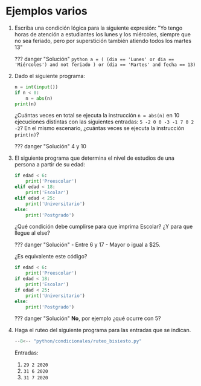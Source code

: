 # Ejemplos varios

1. Escriba una condición lógica para la siguiente expresión: "Yo tengo horas de atención a estudiantes los lunes y los miércoles, siempre que no sea feriado, pero por superstición también atiendo todos los martes 13"

    ??? danger "Solución"
        ```python
        a = ( (dia == 'Lunes' or dia == 'Miércoles') and not feriado ) or (dia == 'Martes' and fecha == 13)
        ```

2. Dado el siguiente programa:
    ```python
    n = int(input())
    if n < 0:
        n = abs(n)
    print(n)
    ```
    ¿Cuántas veces en total se ejecuta la instrucción `n = abs(n)` en $10$ ejecuciones distintas con las siguientes entradas: `5 -2 0 0 -3 -1 7 0 2 -2`? En el mismo escenario, ¿cuántas veces se ejecuta la instrucción `print(n)`?

    ??? danger "Solución"
        $4$ y $10$

3. El siguiente programa que determina el nivel de estudios de una persona a partir de su edad:
    ```python
    if edad < 6:
        print('Preescolar')
    elif edad < 18:
        print('Escolar')
    elif edad < 25:
        print('Universitario')
    else:
        print('Postgrado')
    ```
    ¿Qué condición debe cumplirse para que imprima Escolar? ¿Y para que llegue al else?

    ??? danger "Solución"
        - Entre $6$ y $17$
        - Mayor o igual a $25.

    ¿Es equivalente este código?

    ```python
    if edad < 6:
        print('Preescolar')
    if edad < 18:
        print('Escolar')
    if edad < 25:
        print('Universitario')
    else:
        print('Postgrado')
    ```

    ??? danger "Solución"
        **No**, por ejemplo ¿qué ocurre con $5$?
        
4. Haga el ruteo del siguiente programa para las entradas que se indican.
    ```python
    --8<-- "python/condicionales/ruteo_bisiesto.py"
    ```
    Entradas:

    1. `29 2 2020`
    2. `31 6 2020`
    3. `31 7 2020`